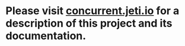 # Please visit [concurrent.jeti.io](http://concurrent.jeti.io/) for a description of this project and its documentation.
